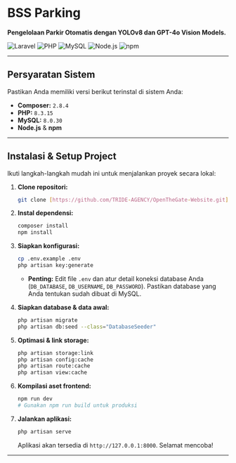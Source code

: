 # BSS Parking

**Pengelolaan Parkir Otomatis dengan YOLOv8 dan GPT-4o Vision Models.**

![Laravel](https://img.shields.io/badge/Laravel-FF2D20?style=for-the-badge&logo=laravel&logoColor=white)
![PHP](https://img.shields.io/badge/PHP-8.3-777BB4?style=for-the-badge&logo=php&logoColor=white)
![MySQL](https://img.shields.io/badge/MySQL-8.0-005C84?style=for-the-badge&logo=mysql&logoColor=white)
![Node.js](https://img.shields.io/badge/Node.js-339933?style=for-the-badge&logo=node.js&logoColor=white)
![npm](https://img.shields.io/badge/npm-CB3837?style=for-the-badge&logo=npm&logoColor=white)

---

## Persyaratan Sistem

Pastikan Anda memiliki versi berikut terinstal di sistem Anda:

-   **Composer:** `2.8.4`
-   **PHP:** `8.3.15`
-   **MySQL:** `8.0.30`
-   **Node.js** & **npm**

---

## Instalasi & Setup Project

Ikuti langkah-langkah mudah ini untuk menjalankan proyek secara lokal:

1.  **Clone repositori:**

    ```bash
    git clone [https://github.com/TRIDE-AGENCY/OpenTheGate-Website.git]
    ```

2.  **Instal dependensi:**

    ```bash
    composer install
    npm install
    ```

3.  **Siapkan konfigurasi:**

    ```bash
    cp .env.example .env
    php artisan key:generate
    ```

    -   **Penting:** Edit file `.env` dan atur detail koneksi database Anda (`DB_DATABASE`, `DB_USERNAME`, `DB_PASSWORD`). Pastikan database yang Anda tentukan sudah dibuat di MySQL.

4.  **Siapkan database & data awal:**

    ```bash
    php artisan migrate
    php artisan db:seed --class="DatabaseSeeder"
    ```

5.  **Optimasi & link storage:**

    ```bash
    php artisan storage:link
    php artisan config:cache
    php artisan route:cache
    php artisan view:cache
    ```

6.  **Kompilasi aset frontend:**

    ```bash
    npm run dev
    # Gunakan npm run build untuk produksi
    ```

7.  **Jalankan aplikasi:**
    ```bash
    php artisan serve
    ```
    Aplikasi akan tersedia di `http://127.0.0.1:8000`. Selamat mencoba!

---
